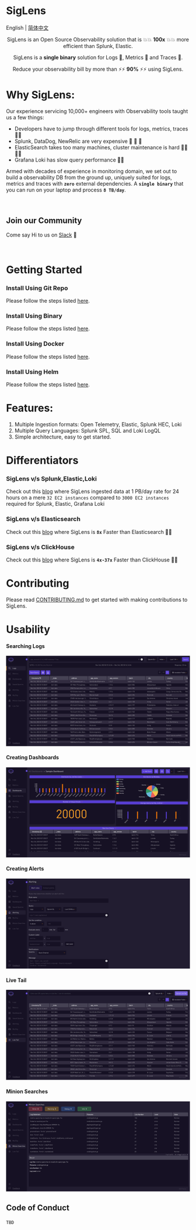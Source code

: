# SigLens

English | [简体中文](README_ZH_CN.md)

<p align="center">
  

  <p align="center">SigLens is an Open Source Observability solution that is 💥💥 <b>100x</b> 💥💥 more efficient than Splunk, Elastic.</p>
  <p align="center">SigLens is a <b>single binary</b> solution for Logs 🎯, Metrics 🎯 and Traces 🎯.</p>
  <p align="center">Reduce your observability bill by more than ⚡⚡ <b>90%</b> ⚡⚡ using SigLens.</p>

</p>



# Why SigLens:
Our experience servicing 10,000+ engineers with Observability tools taught us a few things:

- Developers have to jump through different tools for logs, metrics, traces 🏃💦 
- Splunk, DataDog, NewRelic are very expensive 💸 💸 💸 
- ElasticSearch takes too many machines, cluster maintenance is hard 👩‍💻👩‍💻
- Grafana Loki has slow query performance 🐌🐌


Armed with decades of experience in monitoring domain, we set out to build a observability DB from the ground up, uniquely suited for logs, metrics and traces with **`zero`** external dependencies. A **`single binary`** that you can run on your laptop and process **`8 TB/day`**.  
<br /><br />


## Join our Community

Come say Hi to us on <a href="https://www.siglens.com/slack" target="_blank">Slack</a> 👋

<br />

# Getting Started

### Install Using Git Repo
Please follow the steps listed <a href="https://siglens.github.io/siglens-docs/installation/git" target="_blank">here</a>.


### Install Using Binary
Please follow the steps listed <a href="https://siglens.github.io/siglens-docs/installation/binary" target="_blank">here</a>.


### Install Using Docker
Please follow the steps listed <a href="https://siglens.github.io/siglens-docs/installation/docker" target="_blank">here</a>.

### Install Using Helm
Please follow the steps listed <a href="https://siglens.github.io/siglens-docs/installation/helm" target="_blank">here</a>.
<br />

# Features:

1. Multiple Ingestion formats: Open Telemetry, Elastic, Splunk HEC, Loki
2. Multiple Query Languages: Splunk SPL, SQL and Loki LogQL
3. Simple architecture, easy to get started.

# Differentiators

### SigLens v/s Splunk,Elastic,Loki  
Check out this <a href="https://www.sigscalr.io/blog/petabyte-of-observability-data.html" target="_blank">blog</a> where SigLens ingested data at 1 PB/day rate for 24 hours on a mere `32 EC2 instances` compared to `3000 EC2 instances` required for Splunk, Elastic, Grafana Loki

### SigLens v/s Elasticsearch 
Check out this <a href="https://www.sigscalr.io/blog/sigscalr-vs-elasticsearch.html" target="_blank">blog</a> where SigLens is **`8x`** Faster than Elasticsearch 🚀🚀

### SigLens v/s ClickHouse 
Check out this <a href="https://www.sigscalr.io/blog/sigscalr-vs-clickhouse.html" target="_blank">blog</a> where SigLens is **`4x-37x`** Faster than ClickHouse 🚀🚀


# Contributing

Please read [CONTRIBUTING.md](CONTRIBUTING.md) to get started with making contributions to SigLens.

# Usability

#### Searching Logs
![Searching Logs](./static/assets/readme-assets/log-searching.png)

#### Creating Dashboards
![Creating Dashboards](./static/assets/readme-assets/dashboards.png)

#### Creating Alerts
![Creating Alerts](./static/assets/readme-assets/alerting.png)

#### Live Tail
![Live Tail](./static/assets/readme-assets/live-tail.png)

#### Minion Searches
![Minion Searches](./static/assets/readme-assets/minion-searches.png)


## Code of Conduct
`TBD`

